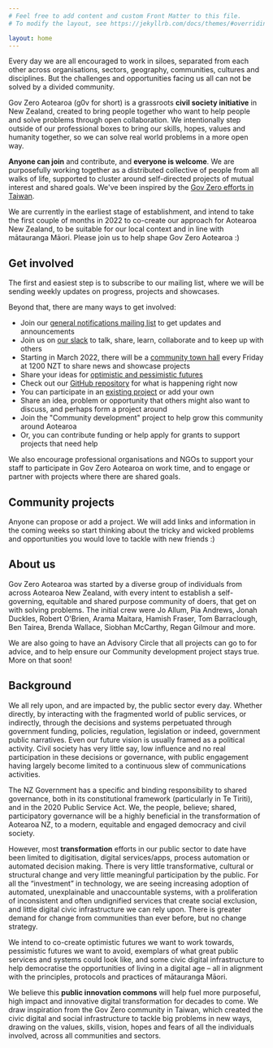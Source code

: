 ```yaml
---
# Feel free to add content and custom Front Matter to this file.
# To modify the layout, see https://jekyllrb.com/docs/themes/#overriding-theme-defaults

layout: home
---
```



Every day we are all encouraged to work in siloes, separated from each other across organisations, sectors, geography, communities, cultures and disciplines. But the challenges and opportunities facing us all can not be solved by a divided community.

Gov Zero Aotearoa (g0v for short) is a grassroots **civil society initiative** in New Zealand, created to bring people together who want to help people and solve problems through open collaboration. We intentionally step outside of our professional boxes to bring our skills, hopes, values and humanity together, so we can solve real world problems in a more open way.

**Anyone can join** and contribute, and **everyone is welcome**. We are purposefully working together as a distributed collective of people from all walks of life, supported to cluster around self-directed projects of mutual interest and shared goals. We've been inspired by the [Gov Zero efforts in Taiwan](<https://g0v.tw/intl/en/manifesto/en/>).

We are currently in the earliest stage of establishment, and intend to take the first couple of months in 2022 to co-create our approach for Aotearoa New Zealand, to be suitable for our local context and in line with mātauranga Māori. Please join us to help shape Gov Zero Aotearoa :)

## Get involved

The first and easiest step is to subscribe to our mailing list, where we will be sending weekly updates on progress, projects and showcases.

Beyond that, there are many ways to get involved:

- Join our [general notifications mailing list](https://mailchi.mp/1b0bd6351e7f/govzeroaotearoa-updates) to get updates and announcements
- Join us on [our slack](https://join.slack.com/t/digitalaotearoa/shared_invite/zt-12zvsey93-uiTgn3ddyriYPUYOs_rHnw) to talk, share, learn, collaborate and to keep up with others
- Starting in March 2022, there will be a [community town hall](townhall) every Friday at 1200 NZT to share news and showcase projects
- Share your ideas for [optimistic and pessimistic futures](https://govzeroaotearoa.github.io/futures)
- Check out our [GitHub repository](https://github.com/govzeroaotearoa) for what is happening right now
- You can participate in an [existing project](projects) or add your own
- Share an idea, problem or opportunity that others might also want to discuss, and perhaps form a project around
- Join the "Community development" project to help grow this community around Aotearoa
- Or, you can contribute funding or help apply for grants to support projects that need help

We also encourage professional organisations and NGOs to support your staff to participate in Gov Zero Aotearoa on work time, and to engage or partner with projects where there are shared goals.

## Community projects

Anyone can propose or add a project. We will add links and information in the coming weeks so start thinking about the tricky and wicked problems and opportunities you would love to tackle with new friends :)

## About us

Gov Zero Aotearoa was started by a diverse group of individuals from across Aotearoa New Zealand, with every intent to establish a self-governing, equitable and shared purpose community of doers, that get on with solving problems. The initial crew were Jo Allum, Pia Andrews, Jonah Duckles, Robert O'Brien, Arama Maitara, Hamish Fraser, Tom Barraclough, Ben Tairea, Brenda Wallace, Siobhan McCarthy, Regan Gilmour and more.

We are also going to have an Advisory Circle that all projects can go to for advice, and to help ensure our Community development project stays true. More on that soon!

## Background

We all rely upon, and are impacted by, the public sector every day. Whether directly, by interacting with the fragmented world of public services, or indirectly, through the decisions and systems perpetuated through government funding, policies, regulation, legislation or indeed, government public narratives. Even our future vision is usually framed as a political activity. Civil society has very little say, low influence and no real participation in these decisions or governance, with public engagement having largely become limited to a continuous slew of communications activities.

The NZ Government has a specific and binding responsibility to shared governance, both in its constitutional framework (particularly in Te Tiriti), and in the 2020 Public Service Act. We, the people, believe; shared, participatory governance will be a highly beneficial in the transformation of Aotearoa NZ, to a modern, equitable and engaged democracy and civil society.

However, most **transformation** efforts  in our public sector to date have been limited to digitisation, digital services/apps, process automation or automated decision making. There is very little transformative, cultural or structural change and very little meaningful participation by the public. For all the “investment” in technology, we are seeing increasing adoption of automated, unexplainable and unaccountable systems, with a proliferation of inconsistent and often undignified services that create social exclusion, and little digital civic infrastructure we can rely upon. There is greater demand for change from communities than ever before, but no change strategy.

We intend to co-create optimistic futures we want to work towards, pessimistic futures we want to avoid, exemplars of what great public services and systems could look like, and some civic digital infrastructure to help democratise the opportunities of living in a digital age – all in alignment with the principles, protocols and practices of mātauranga Māori.

We believe this **public innovation commons** will help fuel more purposeful, high impact and innovative digital transformation for decades to come. We draw inspiration from the Gov Zero community in Taiwan, which created the civic digital and social infrastructure to tackle big problems in new ways, drawing on the values, skills, vision, hopes and fears of all the individuals involved, across all communities and sectors.
